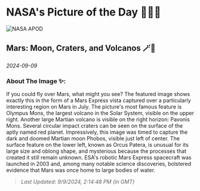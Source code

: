 
# NASA's Picture of the Day 🧑‍🚀💫

  ![NASA APOD](https://apod.nasa.gov/apod/image/2409/MarsPan_ExpressLuck_2048.jpg)
  
  ## Mars: Moon, Craters, and Volcanos 🪄🌌
  
  _2024-09-09_
  
  ### About The Image ✨: 
  
  If you could fly over Mars, what might you see? The featured image shows exactly this in the form of a Mars Express vista captured over a particularly interesting region on Mars in July. The picture's most famous feature is Olympus Mons, the largest volcano in the Solar System, visible on the upper right.  Another large Martian volcano is visible on the right horizon: Pavonis Mons. Several circular impact craters can be seen on the surface of the aptly named red planet. Impressively, this image was timed to capture the dark and doomed Martian moon Phobos, visible just left of center.  The surface feature on the lower left, known as Orcus Patera, is unusual for its large size and oblong shape, and mysterious because the processes that created it still remain unknown.  ESA's robotic Mars Express spacecraft was launched in 2003 and, among many notable science discoveries, bolstered evidence that Mars was once home to large bodies of water.
  
  
  
  > _Last Updated: 9/9/2024, 2:14:48 PM (in GMT)_
  